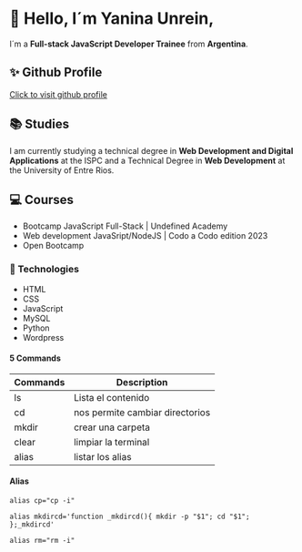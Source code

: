 # 👋 Hello, I´m Yanina Unrein,

I´m a **Full-stack JavaScript Developer Trainee** from **Argentina**.

## ✨ Github Profile

[Click to visit github profile](https://github.com/Yanina-Unrein)

## 📚 Studies
I am currently studying a technical degree in **Web Development and Digital Applications** at the ISPC and a Technical Degree in **Web Development** at the University of Entre Rios.

## 💻 Courses
- Bootcamp JavaScript Full-Stack | Undefined Academy
- Web development JavaSript/NodeJS | Codo a Codo edition 2023
- Open Bootcamp

### 🚀 Technologies
-  HTML
-  CSS
-  JavaScript
-  MySQL
-  Python
-  Wordpress

#### 5 Commands

| Commands | Description                     |
|----------|---------------------------------|
|    ls    | Lista el contenido              |
|    cd    | nos permite cambiar directorios | 
|   mkdir  | crear una carpeta               |
|   clear  | limpiar la terminal             |
|   alias  | listar los alias                |

#### Alias
```
alias cp="cp -i" 

alias mkdircd='function _mkdircd(){ mkdir -p "$1"; cd "$1"; };_mkdircd' 

alias rm="rm -i"

```